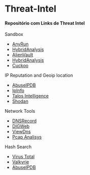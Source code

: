 # Threat-Intel

#### <a name="domain-ip"></a>Repositório com Links de Threat Intel


Sandbox
- [AnyRun](https://any.run/)
- [HybridAnalysis](https://www.hybrid-analysis.com/)
- [AlienVault](https://otx.alienvault.com/browse/global/pulses?include_inactive=0&sort=-modified&page=1)
- [HybridAnalysis](https://www.hybrid-analysis.com/)
- [Cuckoo](https://sandbox.pikker.ee/)

IP Reputation and Geoip location
- [AbuseIPDB](https://www.abuseipdb.com/) 
- [IpInfo](https://ipinfo.io/)
- [Talos Intelligence](https://talosintelligence.com/)
- [Shodan](https://www.shodan.io)

Network Tools
- [DNSRecord](https://viewdns.info/dnsrecord/)
- [DIGWeb](https://www.digwebinterface.com/)
- [ViewDns](https://viewdns.info/)
- [Pcap Analisys](https://packettotal.com/)

Hash Search
- [Virus Total](https://www.virustotal.com/)
- [Valkyrie](https://valkyrie.comodo.com/)
- [AbuseIPDB](https://www.abuseipdb.com/) 

